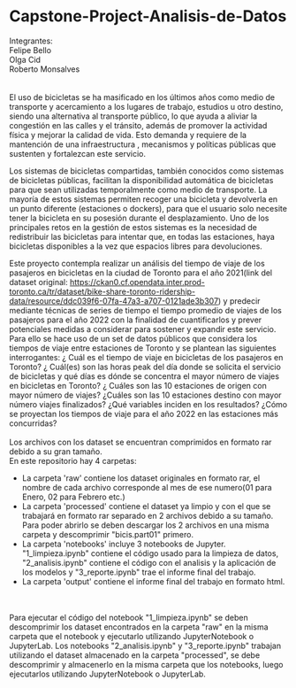# Capstone-Project-Analisis-de-Datos

Integrantes: <br />
Felipe Bello <br />
Olga Cid <br />
Roberto Monsalves <br />
<br />
<br />
El uso de bicicletas se ha masificado en los últimos años como medio de transporte y acercamiento a los lugares de trabajo, estudios u otro destino, siendo una alternativa al transporte público, lo que ayuda a aliviar la congestión en las calles y el tránsito, además de promover la actividad física y mejorar la calidad de vida. Esto demanda y requiere de la mantención de una infraestructura , mecanismos y políticas públicas que sustenten y fortalezcan este servicio.

Los sistemas de bicicletas compartidas, también conocidos como sistemas de bicicletas públicas, facilitan la disponibilidad automática de bicicletas para que sean utilizadas temporalmente como medio de transporte. La mayoría de estos sistemas permiten recoger una bicicleta y devolverla en un punto diferente (estaciones o dockers), para que el usuario solo necesite tener la bicicleta en su posesión durante el desplazamiento. Uno de los principales retos en la gestión de estos sistemas es la necesidad de redistribuir las bicicletas para intentar que, en todas las estaciones, haya bicicletas disponibles a la vez que espacios libres para devoluciones.

Este proyecto contempla realizar un análisis del tiempo de viaje de los pasajeros en bicicletas en la ciudad de Toronto para el año 2021(link del dataset original: https://ckan0.cf.opendata.inter.prod-toronto.ca/tr/dataset/bike-share-toronto-ridership-data/resource/ddc039f6-07fa-47a3-a707-0121ade3b307) y predecir mediante técnicas de series de tiempo el tiempo promedio de viajes de los pasajeros para el año 2022 con la finalidad de cuantificarlos y prever potenciales medidas a considerar para sostener y expandir este servicio. Para ello se hace uso de un set de datos públicos que considera los tiempos de viaje entre estaciones de Toronto y se plantean las siguientes interrogantes: ¿ Cuál es el tiempo de viaje en bicicletas de los pasajeros en Toronto? ¿ Cuál(es) son las horas peak del día donde se solicita el servicio de bicicletas y qué días es dónde se concentra el mayor número de viajes en bicicletas en Toronto? ¿ Cuáles son las 10 estaciones de origen con mayor número de viajes? ¿Cuáles son las 10 estaciones destino con mayor número viajes finalizados? ¿Qué variables inciden en los resultados? ¿Cómo se proyectan los tiempos de viaje para el año 2022 en las estaciones más concurridas?
<br />
<br />
Los archivos con los dataset se encuentran comprimidos en formato rar debido a su gran tamaño.<br />
En este repositorio hay 4 carpetas: <br />
- La carpeta 'raw' contiene los dataset originales en formato rar, el nombre de cada archivo corresponde al mes de ese numero(01 para Enero, 02 para Febrero etc.)<br />
- La carpeta 'processed' contiene el dataset ya limpio y con el que se trabajará en formato rar separado en 2 archivos debido a su tamaño. Para poder abrirlo se deben descargar los 2 archivos en una misma carpeta y descomprimir "bicis.part01" primero.<br />
- La carpeta 'notebooks' incluye 3 notebooks de Jupyter. "1_limpieza.ipynb" contiene el código usado para la limpieza de datos, "2_analisis.ipynb" contiene el código con el analisis y la aplicación de los modelos y "3_reporte.ipynb" trae el informe final del trabajo. <br />
- La carpeta 'output' contiene el informe final del trabajo en formato html.
<br />
<br />
Para ejecutar el código del notebook "1_limpieza.ipynb" se deben descomprimir los dataset encontrados en la carpeta "raw" en la misma carpeta que el notebook y ejecutarlo utílizando JupyterNotebook o JupyterLab. Los notebooks "2_analisis.ipynb" y "3_reporte.ipynb" trabajan utilizando el dataset almacenado en la carpeta "processed", se debe descomprimir y almacenerlo en la misma carpeta que los notebooks, luego ejecutarlos utílizando JupyterNotebook o JupyterLab.

